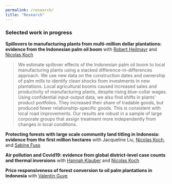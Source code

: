 ```yaml
---
permalink: /research/
title: "Research"
---
```


### Selected work in progress

**Spillovers to manufacturing plants from multi-million dollar plantations: evidence from the Indonesian palm oil boom** with [Robert Heilmayr](http://conservation-econ.com/) and [Nicolas Koch](https://www.mcc-berlin.net/en/about/team/koch-nicolas.html)
> We estimate spillover effects of the Indonesian palm oil boom to local manufacturing plants using a stacked difference-in-differences approach. We use new data on the construction dates and ownership of palm mills to identify clean shocks from investments in new plantations. Local agricultural booms caused increased sales and productivity of manufacturing plants, despite rising blue-collar wages. Using confidential input-output data, we also find shifts in plants' product portfolios. They increased their share of tradable goods, but produced fewer relationship-specific goods. This is consistent with local road improvements. Our results are robust in a sample of large corporate groups that assign treatment more independently from changes in local conditions.


**Protecting forests with large scale community land titling in Indonesia: evidence from the first million hectares** with Jacqueline Liu, [Nicolas Koch](https://www.mcc-berlin.net/en/about/team/koch-nicolas.html), and [Sabine Fuss](https://www.mcc-berlin.net/en/about/team/fuss-sabine.html)

**Air pollution and Covid19: evidence from global district-level case counts and thermal inversions** with [Hannah Klauber](https://www.mcc-berlin.net/en/about/team/klauber-hannah.html) and [Nicolas Koch](https://www.mcc-berlin.net/en/about/team/koch-nicolas.html)

**Price responsiveness of forest conversion to oil palm plantations in Indonesia** with [Valentin Guye](https://www.mcc-berlin.net/en/about/team/guye-valentiin.htmlgit )
